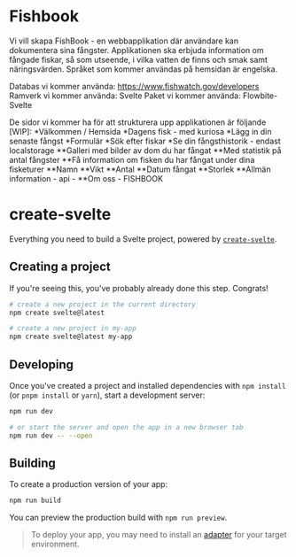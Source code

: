 # Fishbook
Vi vill skapa FishBook - en webbapplikation där användare kan dokumentera sina fångster. Applikationen ska erbjuda information om fångade fiskar, så som utseende, i vilka vatten de finns och smak samt näringsvärden. Språket som kommer användas på hemsidan är engelska.

Databas vi kommer använda: https://www.fishwatch.gov/developers 
Ramverk vi kommer använda: Svelte
Paket vi kommer använda: Flowbite-Svelte


De sidor vi kommer ha för att strukturera upp applikationen är följande [WIP]:
*Välkommen / Hemsida
*Dagens fisk - med kuriosa
*Lägg in din senaste fångst
*Formulär
*Sök efter fiskar 
*Se din fångsthistorik - endast localstorage
**Galleri med bilder av dom du har fångat
**Med statistik på antal fångster
**Få information om fisken du har fångat under dina fisketurer
**Namn
**Vikt
**Antal
**Datum fångat
**Storlek
**Allmän information - api -
**Om oss - FISHBOOK


# create-svelte

Everything you need to build a Svelte project, powered by [`create-svelte`](https://github.com/sveltejs/kit/tree/master/packages/create-svelte).

## Creating a project

If you're seeing this, you've probably already done this step. Congrats!

```bash
# create a new project in the current directory
npm create svelte@latest

# create a new project in my-app
npm create svelte@latest my-app
```

## Developing

Once you've created a project and installed dependencies with `npm install` (or `pnpm install` or `yarn`), start a development server:

```bash
npm run dev

# or start the server and open the app in a new browser tab
npm run dev -- --open
```

## Building

To create a production version of your app:

```bash
npm run build
```

You can preview the production build with `npm run preview`.

> To deploy your app, you may need to install an [adapter](https://kit.svelte.dev/docs/adapters) for your target environment.

